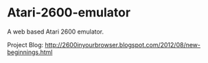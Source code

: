 Atari-2600-emulator
===================

A web based Atari 2600 emulator.

Project Blog: http://2600inyourbrowser.blogspot.com/2012/08/new-beginnings.html
